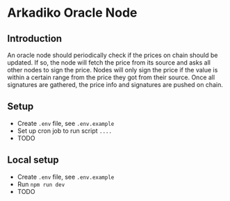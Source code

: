 # Arkadiko Oracle Node

## Introduction

An oracle node should periodically check if the prices on chain should be updated.
If so, the node will fetch the price from its source and asks all other nodes to sign the price.
Nodes will only sign the price if the value is within a certain range from the price they got from their source.
Once all signatures are gathered, the price info and signatures are pushed on chain.

## Setup
- Create `.env` file, see `.env.example`
- Set up cron job to run script `....`
- TODO

## Local setup
- Create `.env` file, see `.env.example`
- Run `npm run dev`
- TODO
